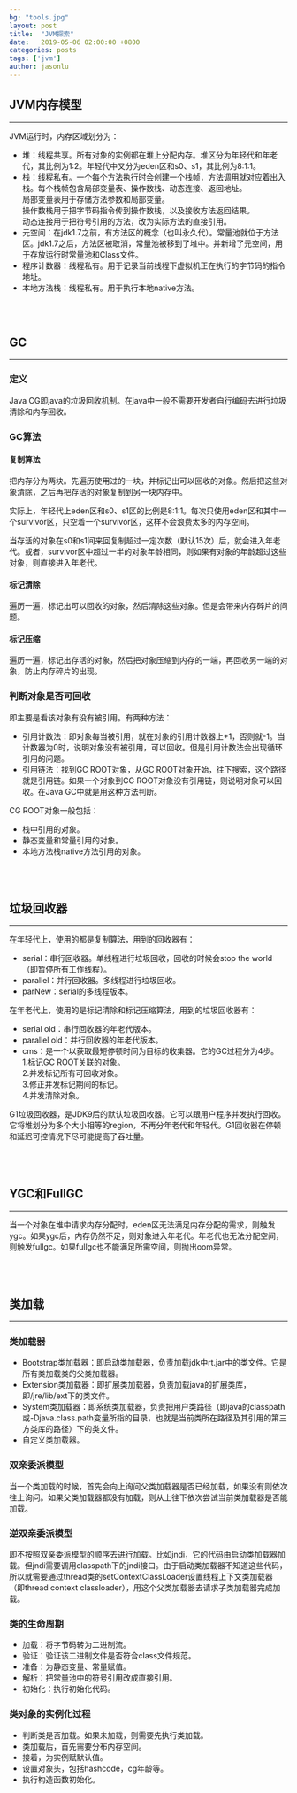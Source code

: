 ```yaml
---
bg: "tools.jpg"
layout: post
title:  "JVM探索"
date:   2019-05-06 02:00:00 +0800
categories: posts
tags: ['jvm']
author: jasonlu
---
```


## JVM内存模型
***
JVM运行时，内存区域划分为：
- 堆：线程共享。所有对象的实例都在堆上分配内存。堆区分为年轻代和年老代，其比例为1:2。年轻代中又分为eden区和s0、s1，其比例为8:1:1。
- 栈：线程私有。一个每个方法执行时会创建一个栈帧，方法调用就对应着出入栈。每个栈帧包含局部变量表、操作数栈、动态连接、返回地址。  
局部变量表用于存储方法参数和局部变量。  
操作数栈用于把字节码指令传到操作数栈，以及接收方法返回结果。  
动态连接用于把符号引用的方法，改为实际方法的直接引用。
- 元空间：在jdk1.7之前，有方法区的概念（也叫永久代）。常量池就位于方法区。jdk1.7之后，方法区被取消，常量池被移到了堆中。并新增了元空间，用于存放运行时常量池和Class文件。
- 程序计数器：线程私有。用于记录当前线程下虚拟机正在执行的字节码的指令地址。
- 本地方法栈：线程私有。用于执行本地native方法。

<br/>
<br/>

## GC
***
### 定义
Java CG即java的垃圾回收机制。在java中一般不需要开发者自行编码去进行垃圾清除和内存回收。

### GC算法
#### 复制算法
把内存分为两块。先遍历使用过的一块，并标记出可以回收的对象。然后把这些对象清除，之后再把存活的对象复制到另一块内存中。

实际上，年轻代上eden区和s0、s1区的比例是8:1:1。每次只使用eden区和其中一个survivor区，只空着一个survivor区，这样不会浪费太多的内存空间。

当存活的对象在s0和s1间来回复制超过一定次数（默认15次）后，就会进入年老代。或者，survivor区中超过一半的对象年龄相同，则如果有对象的年龄超过这些对象，则直接进入年老代。

#### 标记清除
遍历一遍，标记出可以回收的对象，然后清除这些对象。但是会带来内存碎片的问题。

#### 标记压缩
遍历一遍，标记出存活的对象，然后把对象压缩到内存的一端，再回收另一端的对象，防止内存碎片的出现。

### 判断对象是否可回收
即主要是看该对象有没有被引用。有两种方法：
- 引用计数法：即对象每当被引用，就在对象的引用计数器上+1，否则就-1。当计数器为0时，说明对象没有被引用，可以回收。但是引用计数法会出现循环引用的问题。
- 引用链法：找到GC ROOT对象，从GC ROOT对象开始，往下搜索，这个路径就是引用链。如果一个对象到CG ROOT对象没有引用链，则说明对象可以回收。在Java GC中就是用这种方法判断。

CG ROOT对象一般包括：
- 栈中引用的对象。
- 静态变量和常量引用的对象。
- 本地方法栈native方法引用的对象。

<br/>
<br/>

## 垃圾回收器
***
在年轻代上，使用的都是复制算法，用到的回收器有：
- serial：串行回收器。单线程进行垃圾回收，回收的时候会stop the world（即暂停所有工作线程）。
- parallel：并行回收器。多线程进行垃圾回收。
- parNew：serial的多线程版本。

在年老代上，使用的是标记清除和标记压缩算法，用到的垃圾回收器有：
- serial old：串行回收器的年老代版本。
- parallel old：并行回收器的年老代版本。
- cms：是一个以获取最短停顿时间为目标的收集器。它的GC过程分为4步。  
  1.标记GC ROOT关联的对象。  
  2.并发标记所有可回收对象。  
  3.修正并发标记期间的标记。  
  4.并发清除对象。

G1垃圾回收器，是JDK9后的默认垃圾回收器。它可以跟用户程序并发执行回收。它将堆划分为多个大小相等的region，不再分年老代和年轻代。G1回收器在停顿和延迟可控情况下尽可能提高了吞吐量。

<br/>
<br/>

## YGC和FullGC
***
当一个对象在堆中请求内存分配时，eden区无法满足内存分配的需求，则触发ygc。如果ygc后，内存仍然不足，则对象进入年老代。年老代也无法分配空间，则触发fullgc。如果fullgc也不能满足所需空间，则抛出oom异常。

<br/>
<br/>

## 类加载
***
### 类加载器
- Bootstrap类加载器：即启动类加载器，负责加载jdk中rt.jar中的类文件。它是所有类加载类的父类加载器。
- Extension类加载器：即扩展类加载器，负责加载java的扩展类库，即/jre/lib/ext下的类文件。
- System类加载器：即系统类加载器，负责把用户类路径（即java的classpath或-Djava.class.path变量所指的目录，也就是当前类所在路径及其引用的第三方类库的路径）下的类文件。
- 自定义类加载器。

### 双亲委派模型
当一个类加载的时候，首先会向上询问父类加载器是否已经加载，如果没有则依次往上询问。如果父类加载器都没有加载，则从上往下依次尝试当前类加载器是否能加载。

### 逆双亲委派模型
即不按照双亲委派模型的顺序去进行加载。比如jndi，它的代码由启动类加载器加载。但jndi需要调用classpath下的jndi接口。由于启动类加载器不知道这些代码，所以就需要通过thread类的setContextClassLoader设置线程上下文类加载器（即thread context classloader），用这个父类加载器去请求子类加载器完成加载。

### 类的生命周期
- 加载：将字节码转为二进制流。
- 验证：验证该二进制文件是否符合class文件规范。
- 准备：为静态变量、常量赋值。
- 解析：把常量池中的符号引用改成直接引用。
- 初始化：执行初始化代码。

### 类对象的实例化过程
- 判断类是否加载。如果未加载，则需要先执行类加载。
- 类加载后，首先需要分布内存空间。
- 接着，为实例赋默认值。
- 设置对象头，包括hashcode，cg年龄等。
- 执行构造函数初始化。

